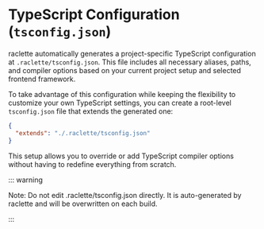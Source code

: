 # TypeScript Configuration (`tsconfig.json`)

raclette automatically generates a project-specific TypeScript configuration at `.raclette/tsconfig.json`. This file includes all necessary aliases, paths, and compiler options based on your current project setup and selected frontend framework.

To take advantage of this configuration while keeping the flexibility to customize your own TypeScript settings, you can create a root-level `tsconfig.json` file that extends the generated one:

```json
{
  "extends": "./.raclette/tsconfig.json"
}
```

This setup allows you to override or add TypeScript compiler options without having to redefine everything from scratch.

::: warning

Note: Do not edit .raclette/tsconfig.json directly. It is auto-generated by raclette and will be overwritten on each build.

:::
